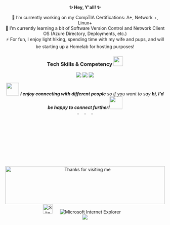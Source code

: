 <p align="center"><b>✨ Hey, Y'all! ✨</b></p>

<p align="center">
🔭 I’m currently working on my CompTIA Certifications: A+, Network +, Linux+
  <br>
🌱 I’m currently learning a bit of Software Version Control and Network Client OS (Azure Directory, Deployments, etc.)
<br>
⚡ For fun, I enjoy light hiking, spending time with my wife and pups, and will be starting up a Homelab for hosting purposes!
</p>
<h3 align="center">Tech Skills & Competency <img src="https://media.giphy.com/media/WUlplcMpOCEmTGBtBW/giphy.gif" width="30"></h3>
<p align="center"><a href="https://certification.testout.com/verifycert/6-1C6-VX535F"><img src="https://img.shields.io/badge/CompTIA-PC_Pro-red"></a>
<a href="https://bcert.me/bc/html/show-badge.html?b=lhufhfgc"><img src="https://img.shields.io/badge/FOA-Fiber_Optic_Tech-green"></a>
  <img src="https://img.shields.io/badge/Adobe-Photoshop-blue">

</p>
<p align="center"><img src="https://media.giphy.com/media/LnQjpWaON8nhr21vNW/giphy.gif" width="40"> <em><b>I enjoy connecting with different people</b> so if you want to say <b>hi, I'd be happy to connect further!</b><img src="https://media.giphy.com/media/LnQjpWaON8nhr21vNW/giphy.gif" width="40"></em>
<br>
<a href="https://www.linkedin.com/in/carlos-valencia-5a46a2358/"><img src="https://img.icons8.com/color/48/000000/linkedin.png" width="3.5%"/></a>
<a href="mailto:fennecva@gmail.com"> <img src="https://img.icons8.com/fluent/48/000000/gmail.png" width="3.5%"/></a>
<a href="https://discord.gg/z0cay_"><img src="https://github.com/sciencepal/sciencepal/blob/master/assets/discord-round.svg" width="3.5%"/></a>
</p> 
<br />  
<!-- Footer -->
<div align="center">

<img height="120" alt="Thanks for visiting me" width="100%" src="https://raw.githubusercontent.com/BrunnerLivio/brunnerlivio/master/images/marquee.svg" />
<br />
<img src="https://raw.githubusercontent.com/BrunnerLivio/brunnerlivio/master/images/notepad.gif" alt="Site created with Notepad" height="30" />
<!-- "margin-right: whatever;" -->
<span>&nbsp;&nbsp;&nbsp;&nbsp;</span>  
<img src="https://raw.githubusercontent.com/BrunnerLivio/brunnerlivio/master/images/ie_logo.gif" alt="Microsoft Internet Explorer" />
<span>&nbsp;&nbsp;&nbsp;&nbsp;</span>  
<br>
<img src="https://komarev.com/ghpvc/?username=fennecva&label=Profile%20Visits&color=blue&style=for-the-badge">
</div>
